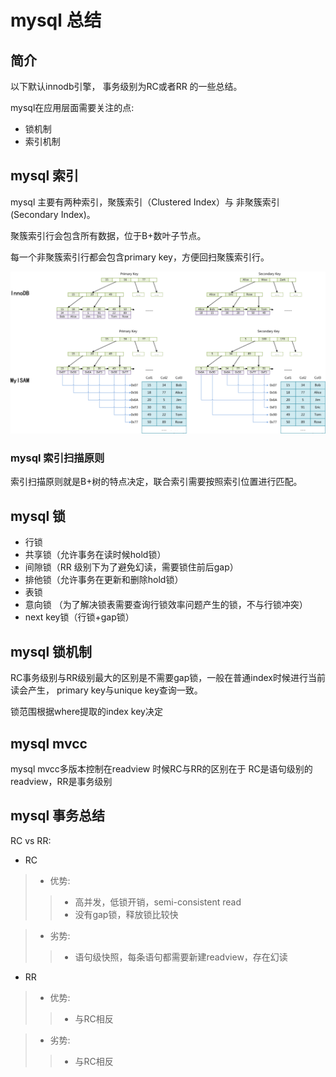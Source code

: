 # mysql 总结

## 简介

以下默认innodb引擎， 事务级别为RC或者RR 的一些总结。

mysql在应用层面需要关注的点:
+ 锁机制
+ 索引机制

## mysql 索引

mysql 主要有两种索引，聚簇索引（Clustered Index）与 非聚簇索引(Secondary Index)。

聚簇索引行会包含所有数据，位于B+数叶子节点。

每一个非聚簇索引行都会包含primary key，方便回扫聚簇索引行。

![avatar](index.png) 

### mysql 索引扫描原则

索引扫描原则就是B+树的特点决定，联合索引需要按照索引位置进行匹配。

## mysql 锁

+ 行锁
+ 共享锁（允许事务在读时候hold锁）
+ 间隙锁（RR 级别下为了避免幻读，需要锁住前后gap）
+ 排他锁（允许事务在更新和删除hold锁）
+ 表锁
+ 意向锁 （为了解决锁表需要查询行锁效率问题产生的锁，不与行锁冲突）
+ next key锁（行锁+gap锁）

## mysql 锁机制

RC事务级别与RR级别最大的区别是不需要gap锁，一般在普通index时候进行当前读会产生，
primary key与unique key查询一致。

锁范围根据where提取的index key决定

## mysql mvcc

mysql mvcc多版本控制在readview 时候RC与RR的区别在于 RC是语句级别的readview，RR是事务级别

## mysql 事务总结

RC vs RR:
+ RC
> + 优势:
>> + 高并发，低锁开销，semi-consistent read
>> + 没有gap锁，释放锁比较快

> + 劣势:
>> + 语句级快照，每条语句都需要新建readview，存在幻读

+ RR
> + 优势:
>> + 与RC相反

> + 劣势:
>> + 与RC相反
